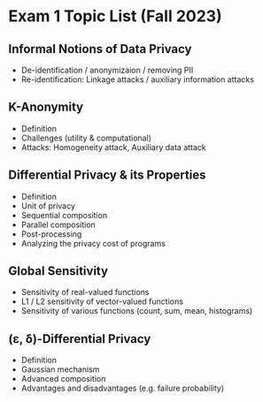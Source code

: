 # Exam 1 Topic List (Fall 2023)

## Informal Notions of Data Privacy

- De-identification / anonymizaion / removing PII
- Re-identification: Linkage attacks / auxiliary information attacks

## K-Anonymity

- Definition
- Challenges (utility & computational)
- Attacks: Homogeneity attack, Auxiliary data attack

## Differential Privacy & its Properties

- Definition
- Unit of privacy
- Sequential composition
- Parallel composition
- Post-processing
- Analyzing the privacy cost of programs

## Global Sensitivity

- Sensitivity of real-valued functions
- L1 / L2 sensitivity of vector-valued functions
- Sensitivity of various functions (count, sum, mean, histograms)

## (ε, δ)-Differential Privacy

- Definition
- Gaussian mechanism
- Advanced composition
- Advantages and disadvantages (e.g. failure probability)
